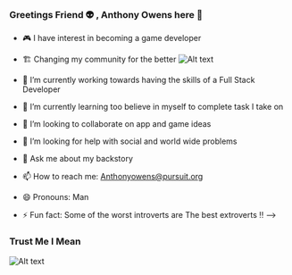 ### Greetings Friend 👽 , Anthony Owens here 👋

- 🎮 I have interest in becoming a game developer
- 🏗️ Changing my community for the better 
![Alt text](https://i0.wp.com/www.humormilltv.com/wp-content/uploads/2016/04/smartguy.jpg?fit=1000%2C300)

- 🔭 I’m currently working towards having the skills of a Full Stack Developer 
- 🌱 I’m currently learning too believe in myself to complete task I take on
- 👯 I’m looking to collaborate on app and game ideas
- 🤔 I’m looking for help with social and world wide problems
- 💬 Ask me about my backstory
- 📫 How to reach me: Anthonyowens@pursuit.org
- 😄 Pronouns: Man
- ⚡ Fun fact: Some of the worst introverts are The best extroverts ‼
--> 
### Trust Me I Mean 
![Alt text](https://thumbs.gfycat.com/NaughtyDependableFlatfish-size_restricted.gif)
